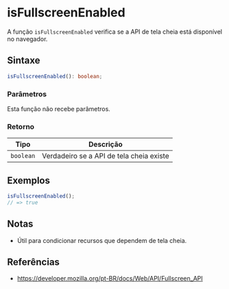 # isFullscreenEnabled

A função `isFullscreenEnabled` verifica se a API de tela cheia está disponível no navegador.

## Sintaxe

```typescript
isFullscreenEnabled(): boolean;
```

### Parâmetros

Esta função não recebe parâmetros.

### Retorno

| Tipo      | Descrição                                 |
| --------- | ----------------------------------------- |
| `boolean` | Verdadeiro se a API de tela cheia existe   |

## Exemplos

```typescript
isFullscreenEnabled();
// => true
```

## Notas

* Útil para condicionar recursos que dependem de tela cheia.

## Referências

* https://developer.mozilla.org/pt-BR/docs/Web/API/Fullscreen_API